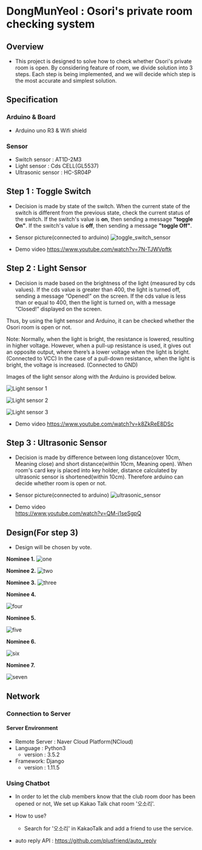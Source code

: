 # DongMunYeol : Osori's private room checking system

## Overview
- This project is designed to solve how to check whether Osori's private room is open. By considering feature of room, we divide solution into 3 steps. Each step is being implemented, and we will decide which step is the most accurate and simplest solution.

## Specification
### Arduino & Board
- Arduino uno R3 & Wifi shield
### Sensor
- Switch sensor : AT1D-2M3
- Light sensor : Cds CELL(GL5537)
- Ultrasonic sensor : HC-SR04P

## Step 1 : Toggle Switch
- Decision is made by state of the switch. When the current state of the switch is different from the previous state, check the current status of the switch. If the switch's value is **on**, then sending a message **"toggle On"**. If the switch's value is **off**, then sending a message **"toggle Off"**.

- Sensor picture(connected to arduino)
![toggle_switch_sensor](/uploads/toggle_switch.jpg)

- Demo video
https://www.youtube.com/watch?v=7N-TJWVpftk

## Step 2 : Light Sensor
- Decision is made based on the brightness of the light (measured by cds values).
If the cds value is greater than 400, the light is turned off, sending a message “Opened!” on the screen.
If the cds value is less than or equal to 400, then the light is turned on, with a message “Closed!” displayed on the screen.


Thus, by using the light sensor and Arduino, it can be checked whether the Osori room is open or not.

Note:
Normally, when the light is bright, the resistance is lowered, resulting in higher voltage.
However, when a pull-up resistance is used, it gives out an opposite output, where there’s a lower voltage when the light is bright. (Connected to VCC)
In the case of a pull-down resistance, when the light is bright, the voltage is increased. (Connected to GND)

Images of the light sensor along with the Arduino is provided below.

![Light sensor 1](/uploads/Light_sensor_1.jpg)


![Light sensor 2](/uploads/Light_sensor_2.jpg)


![Light sensor 3](/uploads/Light_sensor_3.jpg)

- Demo video
https://www.youtube.com/watch?v=k8ZkReE8DSc

## Step 3 : Ultrasonic Sensor
- Decision is made by difference between long distance(over 10cm, Meaning close) and short distance(within 10cm, Meaning open). When room's card key is placed into key holder, distance calculated by ultrasonic sensor is shortened(within 10cm). Therefore arduino can decide whether room is open or not.

- Sensor picture(connected to arduino)
![ultrasonic_sensor](/uploads/ultrasonic.jpg)

- Demo video  
https://www.youtube.com/watch?v=QM-i1seSgpQ

## Design(For step 3)
- Design will be chosen by vote.  

**Nominee 1.**
![one](/uploads/Demo.PNG)  

**Nominee 2.**
![two](/uploads/Boxman.PNG)  

**Nominee 3.**
![three](/uploads/badgerlike.PNG)

**Nominee 4.**

![four](/uploads/img_BMO.png)  

**Nominee 5.**

![five](/uploads/img_cupcake.png)  

**Nominee 6.**

![six](/uploads/img_house.png)

**Nominee 7.**

![seven](/uploads/RiceBowl.png)

## Network
### Connection to Server
#### Server Environment
- Remote Server : Naver Cloud Platform(NCloud)
- Language : Python3
  - version : 3.5.2
- Framework: Django
  - version : 1.11.5

### Using Chatbot
- In order to let the club members know that the club room door has been opened or not, We set up Kakao Talk chat room '오소리'.

- How to use?
  - Search for '오소리' in KakaoTalk and add a friend to use the service.
- auto reply API : https://github.com/plusfriend/auto_reply
